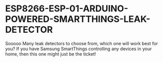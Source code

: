 # ESP8266-ESP-01-ARDUINO-POWERED-SMARTTHINGS-LEAK-DETECTOR
Sooooo Many leak detectors to choose from, which one will work best for you? If you have Samsung SmartThings controlling any devices in your home, then this one might just be the ticket!
